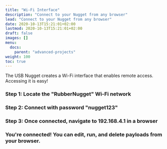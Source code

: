 ```yaml
---
title: "Wi-Fi Interface"
description: "Connect to your Nugget from any browser"
lead: "Connect to your Nugget from any browser"
date: 2020-10-13T15:21:01+02:00
lastmod: 2020-10-13T15:21:01+02:00
draft: false
images: []
menu:
  docs:
    parent: "advanced-projects"
weight: 100
toc: true
---
```


The USB Nugget creates a Wi-Fi interface that enables remote access. Accessing it is easy!

### Step 1: Locate  the "RubberNugget" Wi-Fi network
### Step 2: Connect with password "nugget123"
### Step 3: Once connected, navigate to 192.168.4.1 in a browser
### You're connected! You can edit, run, and delete payloads from your browser. 